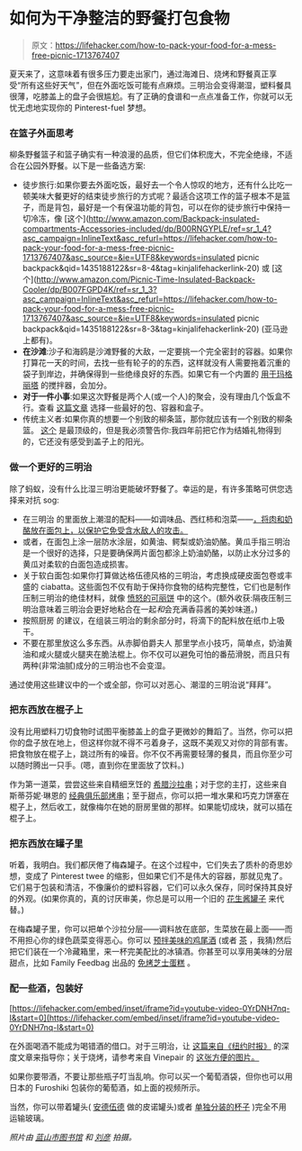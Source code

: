 # 如何为干净整洁的野餐打包食物

> 原文：<https://lifehacker.com/how-to-pack-your-food-for-a-mess-free-picnic-1713767407>

夏天来了，这意味着有很多压力要走出家门，通过海滩日、烧烤和野餐真正享受“所有这些好天气”，但在外面吃饭可能有点麻烦。三明治会变得潮湿，塑料餐具很薄，吃膝盖上的盘子会很尴尬。有了正确的食谱和一点点准备工作，你就可以无忧无虑地实现你的 Pinterest-fuel 梦想。



### 在篮子外面思考

柳条野餐篮子和篮子确实有一种浪漫的品质，但它们体积庞大，不完全绝缘，不适合在公园外野餐。以下是一些备选方案:

*   徒步旅行:如果你要去外面吃饭，最好去一个令人惊叹的地方，还有什么比吃一顿美味大餐更好的结束徒步旅行的方式呢？最适合这项工作的篮子根本不是篮子，而是背包，最好是一个有保温功能的背包，可以在你的徒步旅行中保持一切冷冻，像 [这个](http://www.amazon.com/Backpack-insulated-compartments-Accessories-included/dp/B00RNGYPLE/ref=sr_1_4?asc_campaign=InlineText&asc_refurl=https://lifehacker.com/how-to-pack-your-food-for-a-mess-free-picnic-1713767407&asc_source=&ie=UTF8&keywords=insulated picnic backpack&qid=1435188122&sr=8-4&tag=kinjalifehackerlink-20) 或 [这个](http://www.amazon.com/Picnic-Time-Insulated-Backpack-Cooler/dp/B007FGPD4K/ref=sr_1_3?asc_campaign=InlineText&asc_refurl=https://lifehacker.com/how-to-pack-your-food-for-a-mess-free-picnic-1713767407&asc_source=&ie=UTF8&keywords=insulated picnic backpack&qid=1435188122&sr=8-3&tag=kinjalifehackerlink-20) (亚马逊上都有)。
*   **在沙滩**:沙子和海鸥是沙滩野餐的大敌，一定要挑一个完全密封的容器。如果你打算花一天的时间，去找一些有轮子的的东西，这样就没有人需要拖着沉重的袋子到岸边，并确保得到一些绝缘良好的东西。如果它有一个内置的 [用于玛格丽塔](https://www.kickstarter.com/projects/ryangrepper/coolest-cooler-21st-century-cooler-thats-actually/description) 的搅拌器，会加分。
*   **对于一件小事**:如果这次野餐是两个人(或一个人)的聚会，没有理由几个饭盒不行。查看 [这篇文章](http://lifehacker.com/the-best-bags-containers-and-boxes-to-upgrade-your-br-915843552) 选择一些最好的包、容器和盒子。
*   传统主义者:如果你真的想要一个别致的柳条篮，那你就应该有一个别致的柳条篮。 [这个](http://www.williams-sonoma.com/products/wicker-picnic-basket/?pkey=e%7Cpicnic%7C46%7Cbest%7C0%7C1%7C24%7C%7C5&cm_src=PRODUCTSEARCH%7C%7CNoFacet-_-NoFacet-_-NoMerchRules) 是最顶级的，但是我必须警告你:我四年前把它作为结婚礼物得到的，它还没有感受到盖子上的阳光。

### 做一个更好的三明治

除了蚂蚁，没有什么比湿三明治更能破坏野餐了。幸运的是，有许多策略可供您选择来对抗 sog:

*   在三明治 的里面放上潮湿的配料——如调味品、西红柿和泡菜——[，将肉和奶酪放在面包上，以保护它免受含水敌人的攻击。](http://www.lifehacker.com.au/2015/05/spread-condiments-in-the-middle-of-a-sandwich-to-prevent-sogginess/)
*   或者，在面包上涂一层防水涂层，如黄油、鳄梨或奶油奶酪。黄瓜手指三明治 是一个很好的选择，只是要确保两片面包都涂上奶油奶酪，以防止水分过多的黄瓜对柔软的白面包造成损害。
*   关于软白面包:如果你打算做达格伍德风格的三明治，考虑换成硬皮面包卷或丰盛的 ciabatta。这些面包不仅有助于保持你食物的结构完整性，它们也是制作压制三明治的绝佳材料，就像 [愤怒的可丽饼](http://www.thecrepesofwrath.com/2011/03/07/pressed-picnic-sandwiches/) 中的这个。(额外收获:隔夜压制三明治意味着三明治会更好地粘合在一起*和*会充满香蒜酱的美妙味道。)
*   按照厨房 的建议，在组装三明治的剩余部分时，将滴下的配料放在纸巾上吸干。
*   不要在那里放这么多东西。从赤脚伯爵夫人 那里学点小技巧，简单点，奶油黄油和咸火腿或火腿夹在脆法棍上。你不仅可以避免可怕的番茄滑脱，而且只有两种(非常油腻)成分的三明治也不会变湿。

通过使用这些建议中的一个或全部，你可以对恶心、潮湿的三明治说“拜拜”。

### 把东西放在棍子上

没有比用塑料刀切食物时试图平衡膝盖上的盘子更微妙的舞蹈了。当然，你可以把你的盘子放在地上，但这样你就不得不弓着身子，这既不美观又对你的背部有害。把食物放在棍子上，跳过所有的噪音。你不仅不再需要轻薄的餐具，而且你至少可以随时腾出一只手。(嗯，直到你在里面放了饮料。)

作为第一道菜，尝尝这些来自精细烹饪的 [希腊沙拉串](http://www.finecooking.com/recipes/greek-salad-skewers.aspx)；对于您的主打，这些来自斯蒂芬妮·琳恩的 [经典俱乐部烤串](http://www.bystephanielynn.com/2013/09/classic-sandwich-skewer-recipes.html)；至于甜点，你可以把一堆水果和巧克力饼塞在棍子上，然后收工，就像梅尔在她的厨房里做的那样。如果能切成块，就可以插在棍子上。

### 把东西放在罐子里

听着，我明白。我们都厌倦了梅森罐子。在这个过程中，它们失去了质朴的奇思妙想，变成了 Pinterest twee 的缩影，但如果它们不是伟大的容器，那就见鬼了。它们易于包装和清洁，不像廉价的塑料容器，它们可以永久保存，同时保持其良好的外观。(如果你真的，真的讨厌审美，你总是可以用一个旧的 [花生酱罐子](http://www.choose-to-thrive.com/2011/07/summer-road-trip-1-car-snacks.html) 来代替。)

在梅森罐子里，你可以把单个沙拉分层——调料放在底部，生菜放在最上面——而不用担心你的绿色蔬菜变得恶心。你可以 [预拌美味的鸡尾酒](http://realhousemoms.com/tequila-blackberry-lemonade/) (或者 [茶](http://www.thirstyfortea.com/recipes/summertime-sun-tea/) ，我猜)然后把它们装在一个冷藏箱里，来一杯完美配比的冰镇酒。你甚至可以享用美味的分层甜点，比如 Family Feedbag 出品的 [免烤芝士蛋糕](http://www.familyfeedbag.com/2014/07/no-bake-cheesecakes-in-jar.html) 。

### 配一些酒，包装好

 [https://lifehacker.com/embed/inset/iframe?id=youtube-video-0YrDNH7nq-I&start=0](https://lifehacker.com/embed/inset/iframe?id=youtube-video-0YrDNH7nq-I&start=0) 

在外面喝酒不能成为喝错酒的借口。对于三明治，让 [这篇来自《纽约时报》](http://www.nytimes.com/2015/04/15/dining/the-right-wine-to-drink-with-a-sandwich.html) 的深度文章来指导你；关于烧烤，请参考来自 Vinepair 的 [这张方便的图片。](http://vinepair.com/wine-blog/bbq-wine-pairing-chart-infographic/?pp=1)

如果你要带酒，不要让那些瓶子叮当乱响。你可以买一个葡萄酒袋，但你也可以用日本的 Furoshiki 包装你的葡萄酒，如上面的视频所示。

当然，你可以带着罐头( [安德伍德](http://unionwinecompany.com/our-wines/underwood/can/) 做的皮诺罐头)或者 [单独分装的杯子](http://drinkstack.com/) )完全不用运输玻璃。

*照片由* [*蓝山市图书馆*](https://www.flickr.com/photos/blue_mountains_library_-_local_studies/16091428655/) *和* [*刘彦*](https://www.flickr.com/photos/langalex/3494695701/) *拍摄。*